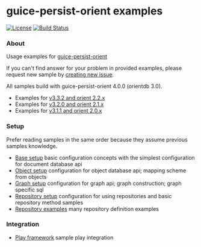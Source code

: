 # guice-persist-orient examples
[![License](https://img.shields.io/badge/license-MIT-blue.svg?style=flat)](http://www.opensource.org/licenses/MIT)
[![Build Status](https://img.shields.io/travis/xvik/guice-persist-orient-examples.svg)](https://travis-ci.org/xvik/guice-persist-orient-examples)

### About

Usage examples for [guice-persist-orient](https://github.com/xvik/guice-persist-orient)

If you can't find answer for your problem in provided examples, please request new sample by 
[creating new issue](https://github.com/xvik/guice-persist-orient-examples/issues).

All samples build with guice-persist-orient 4.0.0 (orientdb 3.0).

* Examples for [v3.3.2 and orient 2.2.x](https://github.com/xvik/guice-persist-orient-examples/tree/orient-2.2.x)
* Examples for [v3.2.0 and orient 2.1.x](https://github.com/xvik/guice-persist-orient-examples/tree/orient-2.1.x)
* Examples for [v3.1.1 and orient 2.0.x](https://github.com/xvik/guice-persist-orient-examples/tree/orient-2.0.x) 

### Setup

Prefer reading samples in the same order because they assume previous samples knowledge.

* [Base setup](setup-base) 
basic configuration concepts with the simplest configuration for document database api 
* [Object setup](setup-object)
configuration for object database api; mapping scheme from objects
* [Graph setup](setup-graph) configuration for graph api; graph construction; graph specific sql
* [Repository setup](setup-repository) configuration for using repositories and basic repository method samples
* [Repository examples](repository-examples) many repository definition examples

### Integration

* [Play framework](https://github.com/xvik/guice-persist-orient-play-example) sample play integration
